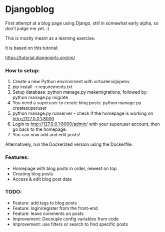 # Djangoblog

First attempt at a blog page using Django, still in somewhat early alpha, so don't judge me yet. :)

This is mostly meant as a learning exercise. 

It is based on this tutorial: 

https://tutorial.djangogirls.org/en/

### How to setup:

1) Create a new Python environment with virtualenv/pipenv
2) pip install -r requirements.txt
3) Setup database: python manage.py makemigrations, followed by: python manage.py migrate
4) You need a superuser to create blog posts: python manage.py createsuperuser
5) python manage.py runserver - check if the homepage is working on http://127.0.0.1:8000
6) Login to http://127.0.0.1:8000/admin/ with your superuser account, then go back to the homepage. 
7) You can now add and edit posts!

Alternatively, run the Dockerized version using the Dockerfile.
    
### Features:
 
- Homepage with blog posts in order, newest on top
- Creating blog posts
- Access & edit blog post data

### TODO:

- Feature: add tags to blog posts
- Feature: login/register from the front-end
- Feature: leave comments on posts
- Improvement: Decouple config variables from code
- Improvement: use filters or search to find specific posts
